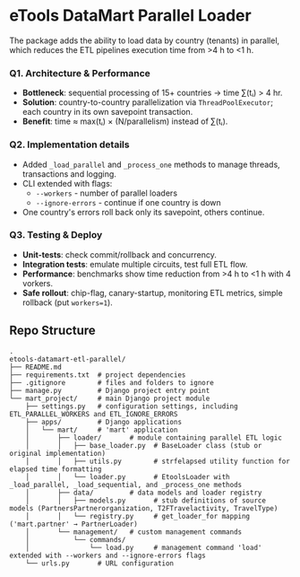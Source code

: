 # eTools DataMart Parallel Loader

The package adds the ability to load data by country (tenants) in parallel,
which reduces the ETL pipelines execution time from >4 h to <1 h.

### Q1. Architecture & Performance  
- **Bottleneck**: sequential processing of 15+ countries → time ∑(tᵢ) > 4 hr.  
- **Solution**: country-to-country parallelization via `ThreadPoolExecutor`; each country in its own savepoint transaction.  
- **Benefit**: time ≈ max(tᵢ) × (N/parallelism) instead of ∑(tᵢ).

### Q2. Implementation details  
- Added `_load_parallel` and `_process_one` methods to manage threads, transactions and logging.  
- CLI extended with flags:
  - `--workers` - number of parallel loaders  
  - `--ignore-errors` - continue if one country is down  
- One country's errors roll back only its savepoint, others continue.

### Q3. Testing & Deploy  
- **Unit-tests**: check commit/rollback and concurrency.  
- **Integration tests**: emulate multiple circuits, test full ETL flow.  
- **Performance**: benchmarks show time reduction from >4 h to <1 h with 4 vorkers.  
- **Safe rollout**: chip-flag, canary-startup, monitoring ETL metrics, simple rollback (put `workers=1`).

## Repo Structure

```
.
etools-datamart-etl-parallel/
├── README.md       
├── requirements.txt  # project dependencies
├── .gitignore        # files and folders to ignore
├── manage.py         # Django project entry point
└── mart_project/     # main Django project module
    ├── settings.py   # configuration settings, including ETL_PARALLEL_WORKERS and ETL_IGNORE_ERRORS
    ├── apps/         # Django applications
    │   └── mart/     # 'mart' application
    │       ├── loader/       # module containing parallel ETL logic
    │       │   ├── base_loader.py  # BaseLoader class (stub or original implementation)
    │       │   ├── utils.py        # strfelapsed utility function for elapsed time formatting
    │       │   └── loader.py       # EtoolsLoader with _load_parallel, _load_sequential, and _process_one methods
    │       ├── data/         # data models and loader registry
    │       │   ├── models.py       # stub definitions of source models (PartnersPartnerorganization, T2FTravelactivity, TravelType)
    │       │   └── registry.py     # get_loader_for mapping ('mart.partner' → PartnerLoader)
    │       └── management/   # custom management commands
    │           └── commands/
    │               └── load.py     # management command 'load' extended with --workers and --ignore-errors flags
    └── urls.py       # URL configuration
```


